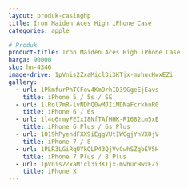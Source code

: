 ```yaml
---
layout: produk-casinghp
title: Iron Maiden Aces High iPhone Case
categories: apple

# Produk
product-title: Iron Maiden Aces High iPhone Case
harga: 90000
sku: hn-4346
image-drive: 1pVnis2ZxaMicl3i3KTjx-mvhucHwxEZi
gallery:
  - url: 1PkmfurPhTCFov4Km9rhID39GgeEjEavs
    title: iPhone 5 / 5s / SE
  - url: 1lRol7mR-lvNDhQ0wMJIiNDNaFcrkhnR0
    title: iPhone 6 / 6s
  - url: 1l4o6rmyFEIxI8NfTAfHHK-R1682cm5xE
    title: iPhone 6 Plus / 6s Plus
  - url: 1O19hPyendFXX9iEggVUtIWGgjYnVXOjV
    title: iPhone 7 / 8
  - url: 1PLR3LGiRqUYkQLP43QjVvCwhSZqbEV5H
    title: iPhone 7 Plus / 8 Plus
  - url: 1pVnis2ZxaMicl3i3KTjx-mvhucHwxEZi
    title: iPhone X
---
```

